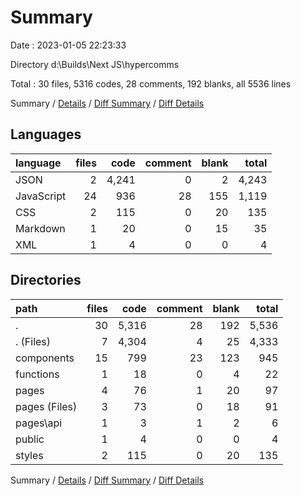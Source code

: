 # Summary

Date : 2023-01-05 22:23:33

Directory d:\\Builds\\Next JS\\hypercomms

Total : 30 files,  5316 codes, 28 comments, 192 blanks, all 5536 lines

Summary / [Details](details.md) / [Diff Summary](diff.md) / [Diff Details](diff-details.md)

## Languages
| language | files | code | comment | blank | total |
| :--- | ---: | ---: | ---: | ---: | ---: |
| JSON | 2 | 4,241 | 0 | 2 | 4,243 |
| JavaScript | 24 | 936 | 28 | 155 | 1,119 |
| CSS | 2 | 115 | 0 | 20 | 135 |
| Markdown | 1 | 20 | 0 | 15 | 35 |
| XML | 1 | 4 | 0 | 0 | 4 |

## Directories
| path | files | code | comment | blank | total |
| :--- | ---: | ---: | ---: | ---: | ---: |
| . | 30 | 5,316 | 28 | 192 | 5,536 |
| . (Files) | 7 | 4,304 | 4 | 25 | 4,333 |
| components | 15 | 799 | 23 | 123 | 945 |
| functions | 1 | 18 | 0 | 4 | 22 |
| pages | 4 | 76 | 1 | 20 | 97 |
| pages (Files) | 3 | 73 | 0 | 18 | 91 |
| pages\\api | 1 | 3 | 1 | 2 | 6 |
| public | 1 | 4 | 0 | 0 | 4 |
| styles | 2 | 115 | 0 | 20 | 135 |

Summary / [Details](details.md) / [Diff Summary](diff.md) / [Diff Details](diff-details.md)